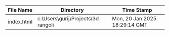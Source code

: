| File Name | Directory | Time Stamp |
| --- | --- | --- |
| index.html | c:\Users\gurij\Projects\3d rangoli | Mon, 20 Jan 2025 18:29:14 GMT || index.html | c:\Users\gurij\Projects\3d rangoli | Mon, 20 Jan 2025 18:29:24 GMT || index.html | c:\Users\gurij\Projects\3d rangoli | Mon, 20 Jan 2025 18:29:34 GMT || index.html | c:\Users\gurij\Projects\3d rangoli | Mon, 20 Jan 2025 18:29:44 GMT || index.html | c:\Users\gurij\Projects\3d rangoli | Mon, 20 Jan 2025 18:29:54 GMT |